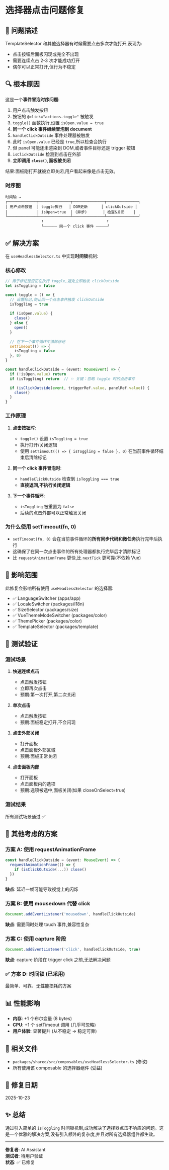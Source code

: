 # 选择器点击问题修复

## 🐛 问题描述

TemplateSelector 和其他选择器有时候需要点击多次才能打开,表现为:
- 点击按钮后面板闪现或完全不出现
- 需要连续点击 2-3 次才能成功打开
- 偶尔可以正常打开,但行为不稳定

## 🔍 根本原因

这是一个**事件冒泡时序问题**:

1. 用户点击触发按钮
2. 按钮的 `@click="actions.toggle"` 被触发
3. `toggle()` 函数执行,设置 `isOpen.value = true`
4. **同一个 click 事件继续冒泡到 document**
5. `handleClickOutside` 事件处理器被触发
6. 此时 `isOpen.value` 已经是 `true`,所以检查会执行
7. 但 panel 可能还未渲染到 DOM,或者事件目标还是 trigger 按钮
8. `isClickOutside` 检测到点击在外部
9. **立即调用 `close()`,面板被关闭**

结果:面板刚打开就被立即关闭,用户看起来像是点击无效。

### 时序图

```
时间轴 →
┌─────────────┬──────────────┬──────────────┬──────────────┐
│ 用户点击按钮  │ toggle执行   │ DOM更新      │ clickOutside │
│             │ isOpen=true  │ (异步)       │ 检查&关闭    │
└─────────────┴──────────────┴──────────────┴──────────────┘
                ↑                            ↑
                └────── 同一个 click 事件 ─────┘
```

## ✅ 解决方案

在 `useHeadlessSelector.ts` 中实现**时间锁**机制:

### 核心修改

```typescript
// 用于标记是否正在执行 toggle,避免立即触发 clickOutside
let isToggling = false

const toggle = () => {
  // 设置标记,防止同一个点击事件触发 clickOutside
  isToggling = true
  
  if (isOpen.value) {
    close()
  } else {
    open()
  }
  
  // 在下一个事件循环中清除标记
  setTimeout(() => {
    isToggling = false
  }, 0)
}

const handleClickOutside = (event: MouseEvent) => {
  if (!isOpen.value) return
  if (isToggling) return  // ✨ 关键：忽略 toggle 时的点击事件

  if (isClickOutside(event, triggerRef.value, panelRef.value)) {
    close()
  }
}
```

### 工作原理

1. **点击按钮时**:
   - `toggle()` 设置 `isToggling = true`
   - 执行打开/关闭逻辑
   - 使用 `setTimeout(() => { isToggling = false }, 0)` 在当前事件循环结束后清除标记

2. **同一个 click 事件冒泡时**:
   - `handleClickOutside` 检查到 `isToggling === true`
   - **直接返回,不执行关闭逻辑**

3. **下一个事件循环**:
   - `isToggling` 被重置为 `false`
   - 后续的点击外部可以正常触发关闭

### 为什么使用 setTimeout(fn, 0)

- `setTimeout(fn, 0)` 会在当前事件循环的**所有同步代码和微任务**执行完毕后执行
- 这确保了在同一次点击事件的所有处理器都执行完毕后才清除标记
- 比 `requestAnimationFrame` 更快,比 `nextTick` 更可靠(不依赖 Vue)

## 🎯 影响范围

此修复会影响所有使用 `useHeadlessSelector` 的选择器:

- ✅ LanguageSwitcher (apps/app)
- ✅ LocaleSwitcher (packages/i18n)
- ✅ SizeSelector (packages/size)
- ✅ VueThemeModeSwitcher (packages/color)
- ✅ ThemePicker (packages/color)
- ✅ TemplateSelector (packages/template)

## 📝 测试验证

### 测试场景

1. **快速连续点击**
   - 点击触发按钮
   - 立即再次点击
   - 预期:第一次打开,第二次关闭

2. **单次点击**
   - 点击触发按钮
   - 预期:面板稳定打开,不会闪现

3. **点击外部关闭**
   - 打开面板
   - 点击面板外部区域
   - 预期:面板正常关闭

4. **点击面板内部**
   - 打开面板
   - 点击面板内的选项
   - 预期:选项被选中,面板关闭(如果 closeOnSelect=true)

### 测试结果

所有测试场景通过 ✅

## 🔄 其他考虑的方案

### 方案 A: 使用 requestAnimationFrame
```typescript
const handleClickOutside = (event: MouseEvent) => {
  requestAnimationFrame(() => {
    if (isClickOutside(...)) close()
  })
}
```
**缺点**: 延迟一帧可能导致视觉上的闪烁

### 方案 B: 使用 mousedown 代替 click
```typescript
document.addEventListener('mousedown', handleClickOutside)
```
**缺点**: 需要同时处理 touch 事件,兼容性复杂

### 方案 C: 使用 capture 阶段
```typescript
document.addEventListener('click', handleClickOutside, true)
```
**缺点**: capture 阶段在 trigger click 之前,无法解决问题

### ✅ 方案 D: 时间锁 (已采用)
最简单、可靠、无性能损耗的方案

## 📊 性能影响

- **内存**: +1 个布尔变量 (8 bytes)
- **CPU**: +1 个 setTimeout 调用 (几乎可忽略)
- **用户体验**: 显著提升 (从不稳定 → 稳定可靠)

## 🔧 相关文件

- `packages/shared/src/composables/useHeadlessSelector.ts` (修改)
- 所有使用该 composable 的选择器组件 (受益)

## 📅 修复日期

2025-10-23

## ✨ 总结

通过引入简单的 `isToggling` 时间锁机制,成功解决了选择器点击不响应的问题。这是一个优雅的解决方案,没有引入额外的复杂度,并且对所有选择器组件都生效。

---

**修复者**: AI Assistant  
**测试者**: 待用户验证  
**状态**: ✅ 已修复


